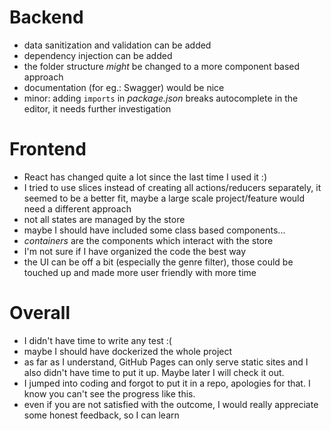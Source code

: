# Backend
- data sanitization and validation can be added
- dependency injection can be added
- the folder structure _might_ be changed to a more component based approach
- documentation (for eg.: Swagger) would be nice
- minor: adding `imports` in _package.json_ breaks autocomplete in the editor, it needs further investigation

# Frontend
- React has changed quite a lot since the last time I used it :)
- I tried to use slices instead of creating all actions/reducers separately, it seemed to be a better fit, maybe a large scale project/feature would need a different approach
- not all states are managed by the store
- maybe I should have included some class based components...
- _containers_ are the components which interact with the store
- I'm not sure if I have organized the code the best way
- the UI can be off a bit (especially the genre filter), those could be touched up and made more user friendly with more time

# Overall
- I didn't have time to write any test :(
- maybe I should have dockerized the whole project
- as far as I understand, GitHub Pages can only serve static sites and I also didn't have time to put it up. Maybe later I will check it out.
- I jumped into coding and forgot to put it in a repo, apologies for that. I know you can't see the progress like this.
- even if you are not satisfied with the outcome, I would really appreciate some honest feedback, so I can learn
